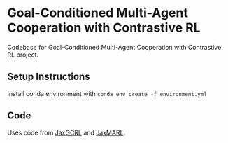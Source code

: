 # Goal-Conditioned Multi-Agent Cooperation with Contrastive RL
Codebase for Goal-Conditioned Multi-Agent Cooperation with Contrastive RL project.

## Setup Instructions
Install conda environment with ``conda env create -f environment.yml``

## Code
Uses code from [JaxGCRL](https://github.com/MichalBortkiewicz/JaxGCRL) and [JaxMARL](https://github.com/FLAIROx/JaxMARL/tree/main).
